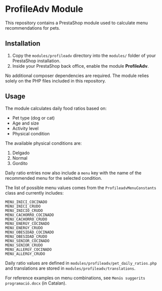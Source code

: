 # ProfileAdv Module

This repository contains a PrestaShop module used to calculate menu recommendations for pets.

## Installation
1. Copy the `modules/profileadv` directory into the `modules/` folder of your PrestaShop installation.
2. Inside your PrestaShop back office, enable the module **ProfileAdv**.

No additional composer dependencies are required. The module relies solely on the PHP files included in this repository.

## Usage
The module calculates daily food ratios based on:
- Pet type (dog or cat)
- Age and size
- Activity level
- Physical condition

The available physical conditions are:
1. Delgado
2. Normal
3. Gordito

Daily ratio entries now also include a `menu` key with the name of the
recommended menu for the selected condition.

The list of possible menu values comes from the `ProfileadvMenuConstants` class
and currently includes:

```
MENU_INICI_COCINADO
MENU_INICI_CRUDO
MENU_INICIO_CRUDO
MENU_CACHORRO_COCINADO
MENU_CACHORRO_CRUDO
MENU_ENERGY_COCINADO
MENU_ENERGY_CRUDO
MENU_OBESIDAD_COCINADO
MENU_OBESIDAD_CRUDO
MENU_SENIOR_COCINADO
MENU_SENIOR_CRUDO
MENU_ALLERGY_COCINADO
MENU_ALLERGY_CRUDO
```

Daily ratio values are defined in `modules/profileadv/pet_daily_ratios.php` and translations are stored in `modules/profileadv/translations`.

For reference examples on menu combinations, see `Menús suggerits programació.docx` (in Catalan).
